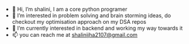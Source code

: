 - 👋 Hi, I’m shalini, I am a core python programer
- 👀 I’m interested in problem solving and brain storming ideas, do checkout my optimisation approach on my DSA repos 
- 🌱 I’m currently interested in backend and working my way towards it
- 📫 you can reach me at shalinijha2107@gmail.com

<!---
shalini-jha7/shalini-jha7 is a ✨ special ✨ repository because its `README.md` (this file) appears on your GitHub profile.
You can click the Preview link to take a look at your changes.
--->

